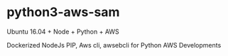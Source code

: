 # python3-aws-sam
Ubuntu 16.04 + Node + Python + AWS 

Dockerized NodeJs PIP, Aws cli, awsebcli for Python AWS Developments
